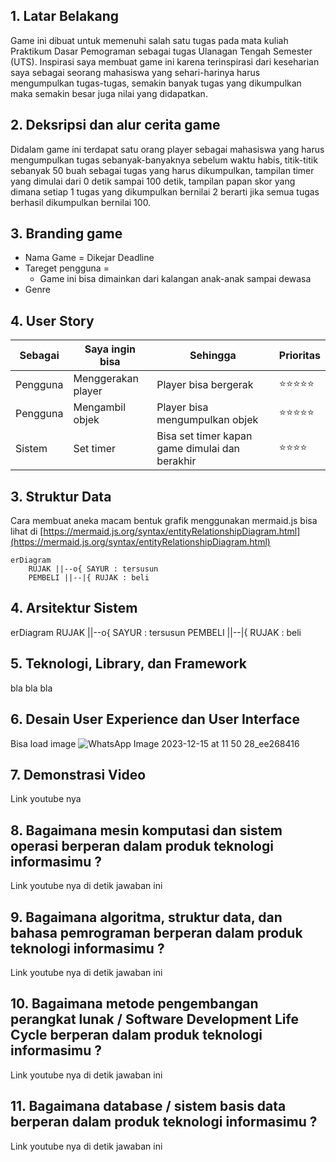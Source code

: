 ## 1. Latar Belakang
Game ini dibuat untuk memenuhi salah satu tugas pada mata kuliah Praktikum Dasar Pemograman sebagai tugas Ulanagan Tengah Semester (UTS). Inspirasi saya membuat game ini karena terinspirasi dari keseharian saya sebagai seorang mahasiswa yang sehari-harinya harus mengumpulkan tugas-tugas, semakin banyak tugas yang dikumpulkan maka semakin besar juga nilai yang didapatkan.
## 2. Deksripsi dan alur cerita game
Didalam game ini terdapat satu orang player sebagai mahasiswa yang harus mengumpulkan tugas sebanyak-banyaknya sebelum waktu habis, titik-titik sebanyak 50 buah sebagai tugas yang harus dikumpulkan, tampilan timer yang dimulai dari 0 detik sampai 100 detik, tampilan papan skor yang dimana setiap 1 tugas yang dikumpulkan bernilai 2 berarti jika semua tugas berhasil dikumpulkan bernilai 100.
## 3. Branding game
- Nama Game = Dikejar Deadline 
- Tareget pengguna =
  - Game ini bisa dimainkan dari kalangan anak-anak sampai dewasa
- Genre 
## 4. User Story
Sebagai | Saya ingin bisa | Sehingga | Prioritas
---|---|---|---
Pengguna | Menggerakan player | Player bisa bergerak | ⭐⭐⭐⭐⭐
Pengguna | Mengambil objek | Player bisa mengumpulkan objek |  ⭐⭐⭐⭐⭐
Sistem | Set timer | Bisa set timer kapan game dimulai dan berakhir | ⭐⭐⭐⭐
## 3. Struktur Data
Cara membuat aneka macam bentuk grafik menggunakan mermaid.js bisa lihat di [https://mermaid.js.org/syntax/entityRelationshipDiagram.html](https://mermaid.js.org/syntax/entityRelationshipDiagram.html) 

```mermaid
erDiagram
    RUJAK ||--o{ SAYUR : tersusun
    PEMBELI ||--|{ RUJAK : beli
```

## 4. Arsitektur Sistem
erDiagram
    RUJAK ||--o{ SAYUR : tersusun
    PEMBELI ||--|{ RUJAK : beli


## 5. Teknologi, Library, dan Framework

bla bla bla

## 6. Desain User Experience dan User Interface

Bisa load image 
![WhatsApp Image 2023-12-15 at 11 50 28_ee268416](https://github.com/DesmiaWardah/2324-praktikum-dasar-pemograman/assets/144568328/52d656db-92c3-4699-8845-81db95e9b7a2)


## 7. Demonstrasi Video

Link youtube nya

## 8. Bagaimana mesin komputasi dan sistem operasi berperan dalam produk teknologi informasimu ?

Link youtube nya di detik jawaban ini

## 9. Bagaimana algoritma, struktur data, dan bahasa pemrograman berperan dalam produk teknologi informasimu ?

Link youtube nya di detik jawaban ini

## 10. Bagaimana metode pengembangan perangkat lunak / Software Development Life Cycle berperan dalam produk teknologi informasimu ?

Link youtube nya di detik jawaban ini

## 11. Bagaimana database / sistem basis data berperan dalam produk teknologi informasimu ?

Link youtube nya di detik jawaban ini
